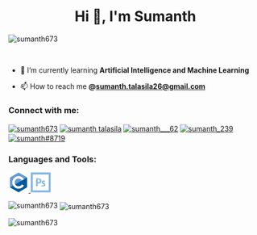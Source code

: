 <h1 align="center">Hi 👋, I'm Sumanth</h1>
<p align="left"> <img src="https://komarev.com/ghpvc/?username=sumanth673&label=Profile%20views&color=0e75b6&style=flat" alt="sumanth673" /> </p>

<p align="left"> <a href="https://twitter.com/" target="blank"><img src="https://img.shields.io/twitter/follow/?logo=twitter&style=for-the-badge" alt="" /></a> </p>

- 🌱 I’m currently learning **Artificial Intelligence and Machine Learning**

- 📫 How to reach me **@sumanth.talasila26@gmail.com**

<h3 align="left">Connect with me:</h3>
<p align="left">
<a href="https://linkedin.com/in/sumanth673" target="blank"><img align="center" src="https://raw.githubusercontent.com/rahuldkjain/github-profile-readme-generator/master/src/images/icons/Social/linked-in-alt.svg" alt="sumanth673" height="30" width="40" /></a>
<a href="https://fb.com/sumanth talasila" target="blank"><img align="center" src="https://raw.githubusercontent.com/rahuldkjain/github-profile-readme-generator/master/src/images/icons/Social/facebook.svg" alt="sumanth talasila" height="30" width="40" /></a>
<a href="https://instagram.com/sumanth___62" target="blank"><img align="center" src="https://raw.githubusercontent.com/rahuldkjain/github-profile-readme-generator/master/src/images/icons/Social/instagram.svg" alt="sumanth___62" height="30" width="40" /></a>
<a href="https://www.hackerrank.com/sumanth_239" target="blank"><img align="center" src="https://raw.githubusercontent.com/rahuldkjain/github-profile-readme-generator/master/src/images/icons/Social/hackerrank.svg" alt="sumanth_239" height="30" width="40" /></a>
<a href="https://discord.gg/sumanth#8719" target="blank"><img align="center" src="https://raw.githubusercontent.com/rahuldkjain/github-profile-readme-generator/master/src/images/icons/Social/discord.svg" alt="sumanth#8719" height="30" width="40" /></a>
</p>

<h3 align="left">Languages and Tools:</h3>
<p align="left"> <a href="https://www.cprogramming.com/" target="_blank" rel="noreferrer"> <img src="https://raw.githubusercontent.com/devicons/devicon/master/icons/c/c-original.svg" alt="c" width="40" height="40"/> </a> <a href="https://www.photoshop.com/en" target="_blank" rel="noreferrer"> <img src="https://raw.githubusercontent.com/devicons/devicon/master/icons/photoshop/photoshop-line.svg" alt="photoshop" width="40" height="40"/> </a> </p>

<p><img align="left" src="https://github-readme-stats.vercel.app/api/top-langs?username=sumanth673&show_icons=true&locale=en&layout=compact" alt="sumanth673" /></p>

<p>&nbsp;<img align="center" src="https://github-readme-stats.vercel.app/api?username=sumanth673&show_icons=true&locale=en" alt="sumanth673" /></p>

<p><img align="center" src="https://github-readme-streak-stats.herokuapp.com/?user=sumanth673&" alt="sumanth673" /></p>
